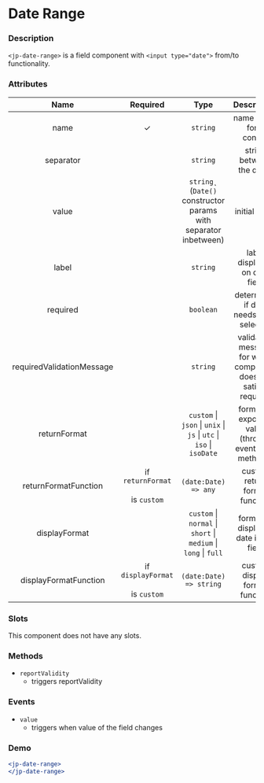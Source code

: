 # Date Range

### Description

`<jp-date-range>` is a field component with `<input type="date">` from/to functionality.

### Attributes

| **Name** | **Required** | **Type** | **Description** |
| :----: | :----: | :----: | :---: |
| name | ✓ | `string` |  name of the form control |
| separator |  | `string` |  string between the dates |
| value |  | `string˛` (`Date()` constructor params with separator inbetween) |  initial value |
| label |  | `string` |  label displayed on date field |
| required | | `boolean` | determines if date needs to be selected |
| requiredValidationMessage | | `string` | validation message for when component does not satisfy required |
| returnFormat |  | `custom` \| `json` \| `unix` \| `js` \| `utc` \| `iso` \| `isoDate` |  format of exposing value (through events and methods) |
| returnFormatFunction | if `returnFormat` <br></br> is `custom` | `(date:Date) => any` |  custom return format function |
| displayFormat |  | `custom` \| `normal` \| `short` \| `medium` \| `long` \| `full` |  format of displayed date in the field |
| displayFormatFunction | if `displayFormat` <br></br> is `custom` | `(date:Date) => string` |  custom display format function |

  
### Slots

This component does not have any slots.

### Methods

- `reportValidity` 
  - triggers reportValidity

### Events

- `value` 
  - triggers when value of the field changes

### Demo

```jsx live
<jp-date-range>
</jp-date-range>
```
